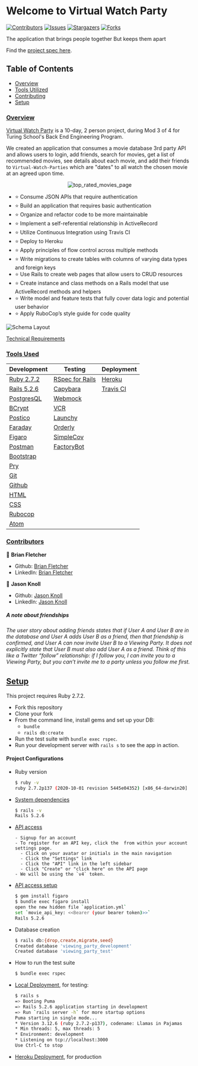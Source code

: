 # Welcome to Virtual Watch Party

[![Contributors][contributors-shield]][contributors-url]
[![Issues][issues-shield]][issues-url]
[![Stargazers][stars-shield]][stars-url]
[![Forks][forks-shield]][forks-url]

The application that brings people together
But keeps them apart


Find the [project spec here](https://backend.turing.edu/module3/projects/viewing_party/index).
## Table of Contents

- [Overview](#overview)
- [Tools Utilized](#tools-used)
- [Contributing](#contributors)
- [Setup](#setup)

### <ins>Overview</ins>

[Virtual Watch Party](https://virtual-watch-party.herokuapp.com/) is a 10-day, 2 person project, during Mod 3 of 4 for Turing School's Back End Engineering Program.

We created an application that consumes a movie database 3rd party API and allows users to login, add friends, search for movies, get a list of recommended movies, see details about each movie, and add their friends to `Virtual-Watch-Parties` which are "dates" to all watch the chosen movie at an agreed upon time.

<p align="center">
  <img src="https://user-images.githubusercontent.com/74567704/131438329-1ea0d25f-41b3-4226-98b1-56efb570a5ec.png" alt="top_rated_movies_page"/>
</p>

- ⭐ Consume JSON APIs that require authentication
- ⭐ Build an application that requires basic authentication
- ⭐ Organize and refactor code to be more maintainable
- ⭐ Implement a self-referential relationship in ActiveRecord
- ⭐ Utilize Continuous Integration using Travis CI
- ⭐ Deploy to Heroku
- ⭐ Apply principles of flow control across multiple methods
- ⭐ Write migrations to create tables with columns of varying data types and foreign keys
- ⭐ Use Rails to create web pages that allow users to CRUD resources
- ⭐ Create instance and class methods on a Rails model that use ActiveRecord methods and helpers
- ⭐ Write model and feature tests that fully cover data logic and potential user behavior
- ⭐ Apply RuboCop’s style guide for code quality

![Schema Layout](https://user-images.githubusercontent.com/74567704/131439838-b4676308-58f6-4471-9b61-760dd16308b7.png)

[Technical Requirements](https://backend.turing.edu/module3/projects/viewing_party/requirements)

### <ins>Tools Used</ins>

|Development|Testing|Deployment
|--- |--- |--- |
|[Ruby 2.7.2](https://www.ruby-lang.org/en/downloads/)|[RSpec for Rails](https://github.com/rspec/rspec-rails)|[Heroku](virtual-watch-party.herokuapp.com)|
|[Rails 5.2.6](https://rubygems.org/gems/rails/versions/5.2.6)|[Capybara](https://github.com/teamcapybara/capybara)|[Travis CI](https://travis-ci.org/)|
|[PostgresQL](https://www.postgresql.org/)|[Webmock](https://github.com/bblimke/webmock)
|[BCrypt](https://github.com/pyca/bcrypt)|[VCR](https://github.com/vcr/vcr)
|[Postico](https://eggerapps.at/postico/)|[Launchy](https://rubygems.org/gems/launchy/versions/2.4.3)
|[Faraday](https://github.com/lostisland/faraday)|[Orderly](https://github.com/jmondo/orderly)
|[Figaro](https://github.com/laserlemon/figaro)|[SimpleCov](https://rubygems.org/gems/simplecov/versions/0.12.0)
|[Postman](https://www.postman.com/product/rest-client/)|[FactoryBot](https://github.com/thoughtbot/factory_bot)
|[Bootstrap](https://rubygems.org/gems/bootstrap/versions/4.0.0)
|[Pry](https://rubygems.org/gems/pry/versions/0.10.3)
|[Git](https://git-scm.com/book/en/v2/Getting-Started-First-Time-Git-Setup)
|[Github](https://desktop.github.com/)
|[HTML](url)
|[CSS](url)
|[Rubocop](https://rubygems.org/gems/rubocop/versions/0.39.0)
|[Atom](https://atom.io/)








### <ins>Contributors</ins>

👤  **Brian Fletcher**
- Github: [Brian Fletcher](https://github.com/bfl3tch)
- LinkedIn: [Brian Fletcher](https://www.linkedin.com/in/bfl3tch)

👤  **Jason Knoll**
- Github: [Jason Knoll](https://github.com/JasonPKnoll)
- LinkedIn: [Jason Knoll](https://www.linkedin.com/in/jason-p-knoll/)


<!-- MARKDOWN LINKS & IMAGES -->

[contributors-shield]: https://img.shields.io/github/contributors/bfl3tch/viewing_party.svg?style=flat-square
[contributors-url]: https://github.com/bfl3tch/viewing_party/graphs/contributors
[forks-shield]: https://img.shields.io/github/forks/bfl3tch/viewing_party.svg?style=flat-square
[forks-url]: https://github.com/bfl3tch/viewing_party/network/members
[stars-shield]: https://img.shields.io/github/stars/bfl3tch/viewing_party.svg?style=flat-square
[stars-url]: https://github.com/bfl3tch/viewing_party/stargazers
[issues-shield]: https://img.shields.io/github/issues/bfl3tch/viewing_party.svg?style=flat-square
[issues-url]: https://github.com/bfl3tch/viewing_party/issues
<!--


# README

This README would normally document whatever steps are necessary to get the
application up and running.

Things you may want to cover:

* Ruby version

* System dependencies

* Configuration

* Database creation

* Database initialization

* How to run the test suite

* Services (job queues, cache servers, search engines, etc.)

* Deployment instructions

* ... -->


##### A note about friendships
###### The user story about adding friends states that if User A and User B are in the database and User A adds User B as a friend, then that friendship is confirmed, and User A can now invite User B to a Viewing Party. It does not explicitly state that User B must also add User A as a friend. Think of this like a Twitter “follow” relationship: if I follow you, I can invite you to a Viewing Party, but you can’t invite me to a party unless you follow me first.

## <ins>Setup</ins>

This project requires Ruby 2.7.2.

* Fork this repository
* Clone your fork
* From the command line, install gems and set up your DB:
    * `bundle`
    * `rails db:create`
* Run the test suite with `bundle exec rspec`.
* Run your development server with `rails s` to see the app in action.

#### Project Configurations

* Ruby version
    ```bash
    $ ruby -v
    ruby 2.7.2p137 (2020-10-01 revision 5445e04352) [x86_64-darwin20]
    ```

* [System dependencies](https://github.com/bfl3tch/viewing_party/blob/main/Gemfile)
    ```bash
    $ rails -v
    Rails 5.2.6
    ```
    
* [API access](https://developers.themoviedb.org/3/getting-started/introduction)
    ```visit https://developers.themoviedb.org/3/getting-started/introduction
    - Signup for an account
    - To register for an API key, click the  from within your account settings page.
      - Click on your avatar or initials in the main navigation
      - Click the "Settings" link
      - Click the "API" link in the left sidebar
      - Click "Create" or "click here" on the API page
    - We will be using the `v4` token.
    ```
    
* [API access setup](https://github.com/laserlemon/figaro)
    ```bash
    $ gem install figaro
    $ bundle exec figaro install
    open the new hidden file `application.yml`
    set `movie_api_key: <<Bearer (your bearer token)>>`
    Rails 5.2.6
    ```

* Database creation
    ```bash
    $ rails db:{drop,create,migrate,seed}
    Created database 'viewing_party_development'
    Created database 'viewing_party_test'
    ```

* How to run the test suite
    ```bash
    $ bundle exec rspec
    ```

* [Local Deployment](http://localhost:3000), for testing:
    ```bash
    $ rails s
    => Booting Puma
    => Rails 5.2.6 application starting in development
    => Run `rails server -h` for more startup options
    Puma starting in single mode...
    * Version 3.12.6 (ruby 2.7.2-p137), codename: Llamas in Pajamas
    * Min threads: 5, max threads: 5
    * Environment: development
    * Listening on tcp://localhost:3000
    Use Ctrl-C to stop

    ```

* [Heroku Deployment](https://virtual-watch-party.herokuapp.com/), for production
